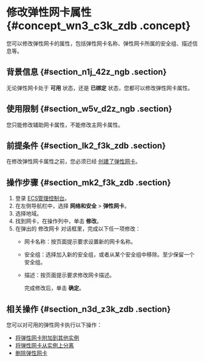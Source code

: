 # 修改弹性网卡属性 {#concept_wn3_c3k_zdb .concept}

您可以修改弹性网卡的属性，包括弹性网卡名称、弹性网卡所属的安全组、描述信息等。

## 背景信息 {#section_n1j_42z_ngb .section}

无论弹性网卡处于 **可用** 状态，还是 **已绑定** 状态，您都可以修改弹性网卡属性。

## 使用限制 {#section_w5v_d2z_ngb .section}

您只能修改辅助网卡属性，不能修改主网卡属性。

## 前提条件 {#section_lk2_f3k_zdb .section}

在修改弹性网卡属性之前，您必须已经 [创建了弹性网卡](intl.zh-CN/用户指南/弹性网卡/创建弹性网卡.md)。

## 操作步骤 {#section_mk2_f3k_zdb .section}

1.  登录 [ECS管理控制台](https://ecs.console.aliyun.com/?spm=a2c4g.11186623.2.9.FNEORG#/home)。
2.  在左侧导航栏中，选择 **网络和安全** \> **弹性网卡**。
3.  选择地域。
4.  找到网卡，在操作列中，单击 **修改**。
5.  在弹出的 修改网卡 对话框里，完成以下任一项修改：
    -   网卡名称：按页面提示要求设置新的网卡名称。
    -   安全组：选择加入新的安全组，或者从某个安全组中移除。至少保留一个安全组。
    -   描述：按页面提示要求修改网卡描述。

        完成修改后，单击 **确定**。


## 相关操作 {#section_n3d_z3k_zdb .section}

您可以对可用的弹性网卡执行以下操作：

-   [将弹性网卡附加到其他实例](intl.zh-CN/用户指南/弹性网卡/将弹性网卡附加到实例.md)
-   [将弹性网卡从实例上分离](intl.zh-CN/用户指南/弹性网卡/将弹性网卡从实例上分离.md#)
-   [删除弹性网卡](intl.zh-CN/用户指南/弹性网卡/删除弹性网卡.md)

